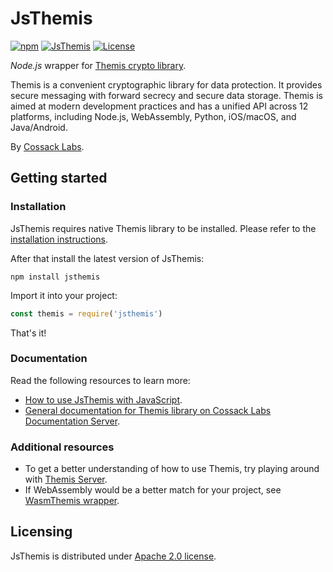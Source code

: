# JsThemis

[![npm][npm-badge]][npm]
[![JsThemis][github-ci-badge]][github-ci]
[![License][license-badge]][license]

_Node.js_ wrapper for [Themis crypto library](https://github.com/cossacklabs/themis).

Themis is a convenient cryptographic library for data protection. 
It provides secure messaging with forward secrecy and secure data storage. Themis is aimed at modern development practices and has a unified API across 12 platforms, including Node.js, WebAssembly, Python, iOS/macOS, and Java/Android.

By [Cossack Labs](https://www.cossacklabs.com/themis/).

[npm]: https://www.npmjs.com/package/jsthemis
[npm-badge]: https://img.shields.io/npm/v/jsthemis.svg
[github-ci]: https://github.com/cossacklabs/themis/actions?query=workflow%3AJsThemis
[github-ci-badge]: https://github.com/cossacklabs/themis/workflows/JsThemis/badge.svg
[license]: LICENSE
[license-badge]: https://img.shields.io/npm/l/jsthemis.svg

## Getting started

### Installation

JsThemis requires native Themis library to be installed.
Please refer to the [installation instructions](https://docs.cossacklabs.com/themis/languages/nodejs/installation/).

After that install the latest version of JsThemis:

```
npm install jsthemis
```

Import it into your project:

```javascript
const themis = require('jsthemis')
```

That's it!

### Documentation

Read the following resources to learn more:

  - [How to use JsThemis with JavaScript](https://docs.cossacklabs.com/themis/languages/nodejs/).
  - [General documentation for Themis library on Cossack Labs Documentation Server](https://docs.cossacklabs.com/themis/).

### Additional resources  
  - To get a better understanding of how to use Themis, try playing around with [Themis Server](https://docs.cossacklabs.com/simulator/interactive/).
  - If WebAssembly would be a better match for your project, see [WasmThemis wrapper](https://www.npmjs.com/package/wasm-themis).

## Licensing

JsThemis is distributed under [Apache 2.0 license](https://www.apache.org/licenses/LICENSE-2.0).
